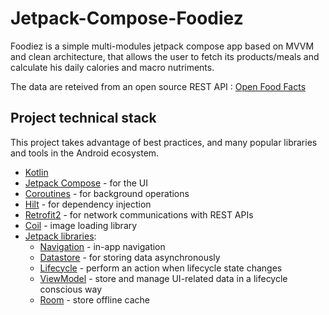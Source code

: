 # Jetpack-Compose-Foodiez
Foodiez is a simple multi-modules jetpack compose app based on MVVM and clean architecture, that allows the user to fetch its products/meals and calculate his daily calories and macro nutriments.   
   
The data are reteived from an open source REST API : [Open Food Facts](https://fr.openfoodfacts.org/) 

## Project technical stack

This project takes advantage of best practices, and many popular libraries and tools in the Android ecosystem.

* [Kotlin](https://kotlinlang.org/)  
* [Jetpack Compose](https://developer.android.com/jetpack) - for the UI  
* [Coroutines](https://kotlinlang.org/docs/reference/coroutines-overview.html) - for background operations  
* [Hilt](https://dagger.dev/hilt/) - for dependency injection  
* [Retrofit2](https://square.github.io/retrofit/) - for network communications with REST APIs  
* [Coil](https://github.com/coil-kt/coil) - image loading library
* [Jetpack libraries](https://developer.android.com/jetpack):  
   * [Navigation](https://developer.android.com/topic/libraries/architecture/navigation/) - in-app navigation
   * [Datastore](https://developer.android.com/jetpack/androidx/releases/datastore) - for storing data asynchronously
   * [Lifecycle](https://developer.android.com/topic/libraries/architecture/lifecycle) - perform an action when lifecycle state changes
   * [ViewModel](https://developer.android.com/topic/libraries/architecture/viewmodel) - store and manage UI-related data in a lifecycle conscious way
   * [Room](https://developer.android.com/jetpack/androidx/releases/room) - store offline cache   

    
